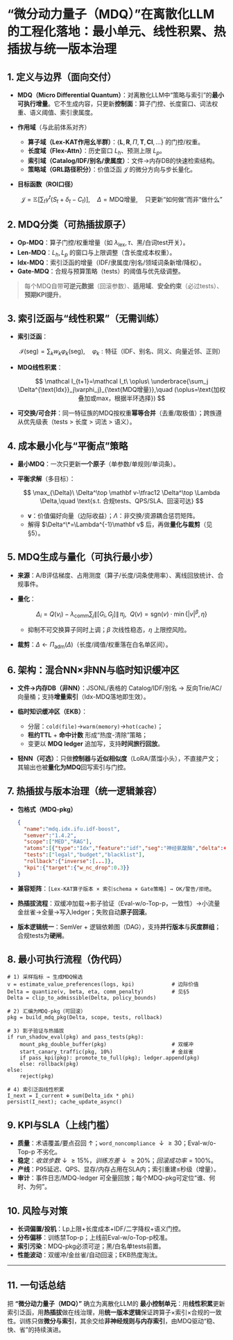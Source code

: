 # “微分动力量子（MDQ）”在离散化LLM的工程化落地：最小单元、线性积累、热插拔与统一版本治理

## 1. 定义与边界（面向交付）

* **MDQ（Micro Differential Quantum）**：对离散化LLM中“策略与索引”的**最小可执行增量**。它不生成内容，只更新**控制面**：算子门控、长度窗口、词法权重、语义阈值、索引隶属度。
* **作用域**（与此前体系对齐）

  * **算子域（Lex-KAT作用幺半群）**：$\{ \mathbf L,\mathbf R,\Pi,\mathbf T,\mathbf{Cl},\dots \}$ 的门控/权重。
  * **长度域（Flex-Attn）**：历史窗口 $L_h$、预测上限 $L_p$。
  * **索引域（Catalog/IDF/别名/隶属度）**：文件→内存DB的快速检索结构。
  * **策略域（GRL路径积分）**：价值泛函 $\mathcal J$ 的微分方向与步长量化。
* **目标函数（ROI口径）**

  $$
  \mathcal J=\mathbb E\!\Big[\sum_t \gamma^t\big(S_t+\delta_t-C_t\big)\Big],\quad 
  \Delta=\text{MDQ增量},\quad \text{只更新“如何做”而非“做什么”}
  $$

## 2. MDQ分类（可热插拔原子）

* **Op-MDQ**：算子门控/权重增量（如 $\lambda_{\text{lex}},\tau$、黑/白词test开关）。
* **Len-MDQ**：$L_h,L_p$ 的窗口与上限调整（含长度成本权重）。
* **Idx-MDQ**：索引泛函的增量（IDF/隶属度/别名/领域词条新增/降权）。
* **Gate-MDQ**：合规与预算策略（tests）的阈值与优先级调整。

> 每个MDQ自带**可逆元数据**（回滚参数）、**适用域**、**安全约束**（必过tests）、**预期KPI提升**。

## 3. 索引泛函与“线性积累”（无需训练）

* **索引泛函**：

  $$
  \mathcal I(\text{seg})=\sum_k w_k\varphi_k(\text{seg}),\quad 
  \varphi_k: \text{特征（IDF、别名、同义、向量近邻、正则）}
  $$
* **MDQ线性积累**：

  $$
  \mathcal I_{t+1}=\mathcal I_t\ \oplus\ \underbrace{\sum_j \Delta^{\text{Idx}}_j\varphi_j}_{\text{MDQ增量}},\quad 
  (\oplus=\text{加权叠加或max，根据半环选择})
  $$
* **可交换/可合并**：同一特征族的MDQ按权重**幂等合并**（去重/取极值）；跨族遵从优先级表（tests > 长度 > 词法 > 语义）。

## 4. 成本最小化与“平衡点”策略

* **最小MDQ**：一次只更新**一个原子**（单参数/单规则/单词条）。
* **平衡求解**（多目标）：

  $$
  \max_{\Delta}\ \Delta^\top \mathbf v-\tfrac12 \Delta^\top \Lambda \Delta,\quad
  \text{s.t. 合规tests、QPS/SLA、回滚可达}
  $$

  * $\mathbf v$：价值偏好向量（边际收益）；$\Lambda$：非交换/资源耦合惩罚矩阵。
  * 解得 $\Delta^\*=\Lambda^{-1}\mathbf v$ 后，再做**量化与裁剪**（见§5）。

## 5. MDQ生成与量化（可执行最小步）

* **来源**：A/B评估梯度、占用测度（算子/长度/词条使用率）、离线回放统计、合规事件。
* **量化**：

  $$
  \Delta_i=Q(v_i)-\lambda_{\text{comm}}\sum_j\|[G_i,G_j]\|\,\pi_j,\ \ 
  Q(v)=\mathrm{sgn}(v)\cdot \min\{|v|^\beta,\eta\}
  $$

  * 抑制不可交换算子同时上调；$\beta$ 次线性稳态，$\eta$ 上限控风险。
* **裁剪**：$\Delta\leftarrow \Pi_{\text{adm}}(\Delta)$（长度/阈值/权重落在白名单区间）。

## 6. 架构：混合NN×非NN与临时知识缓冲区

* **文件→内存DB（非NN）**：JSONL/表格的 Catalog/IDF/别名 → 反向Trie/AC/向量桶；支持**增量索引**（Idx-MDQ落地即生效）。
* **临时知识缓冲区（EKB）**：

  * 分层：`cold(file)`→`warm(memory)`→`hot(cache)`；
  * **租约TTL** + **命中计数** 形成“热度-清除”策略；
  * 变更以 **MDQ ledger** 追加写，支持**时间旅行回放**。
* **轻NN（可选）**：只做**控制器**与**近似相似度**（LoRA/蒸馏小头），不直接产文；其输出也被**量化为MDQ**回写索引与门控。

## 7. 热插拔与版本治理（统一逻辑兼容）

* **包格式（MDQ-pkg）**

  ```json
  {
    "name":"mdq.idx.ifu.idf-boost",
    "semver":"1.4.2",
    "scope":["MED","RAG"],
    "atoms":[{"type":"Idx","feature":"idf","seg":"神经氨酸酶","delta":+0.07}],
    "tests":["legal","budget","blacklist"],
    "rollback":{"inverse":[...]},
    "kpi":{"target":{"w_nc_drop":0.3}}
  }
  ```
* **兼容矩阵**：`[Lex-KAT算子版本 × 索引schema × Gate策略] → OK/警告/拒绝`。
* **热插拔流程**：双缓冲加载→影子验证（Eval-w/o-Top-p，一致性）→小流量金丝雀→全量→写入ledger；失败自动**原子回滚**。
* **版本逻辑统一**：SemVer + 逻辑依赖图（DAG），支持**并行版本**与**灰度群组**；合规tests为**硬闸**。

## 8. 最小可执行流程（伪代码）

```pseudo
# 1) 采样指标 → 生成MDQ候选
v = estimate_value_preferences(logs, kpi)            # 边际价值
Delta = quantize(v, beta, eta, comm_penalty)         # 见§5
Delta = clip_to_admissible(Delta, policy_bounds)

# 2) 汇编为MDQ-pkg（可回滚）
pkg = build_mdq_pkg(Delta, scope, tests, rollback)

# 3) 影子验证与热插拔
if run_shadow_eval(pkg) and pass_tests(pkg):
    mount_pkg_double_buffer(pkg)                     # 双缓冲
    start_canary_traffic(pkg, 10%)                   # 金丝雀
    if pass_kpi(pkg): promote_to_full(pkg); ledger.append(pkg)
    else: rollback(pkg)
else:
    reject(pkg)

# 4) 索引泛函线性积累
I_next = I_current ⊕ sum(Delta_idx * phi)
persist(I_next); cache_update_async()
```

## 9. KPI与SLA（上线门槛）

* **质量**：术语覆盖/要点召回 ↑；$\texttt{word\_noncompliance}$ $↓≥30%$；Eval-w/o-Top-p 不劣化。
* **稳定**：$收敛步数 ↓≥15\%，训练方差 ↓≥20\%；回滚成功率=100\%$。
* **产线**：P95延迟、QPS、显存/内存占用在SLA内；索引重建≤秒级（增量）。
* **审计**：事件日志/MDQ-ledger 可全量回放；每个MDQ-pkg可定位“谁、何时、为何”。

## 10. 风险与对策

* **长词偏置/投机**：Lp上限+长度成本+IDF/二字降权+语义门控。
* **分布偏移**：训练禁Top-p；上线前Eval-w/o-Top-p校准。
* **索引污染**：MDQ-pkg必须可逆；黑/白名单tests前置。
* **性能波动**：双缓冲/金丝雀/自动回滚；EKB热度淘汰。

---

## 11. 一句话总结

把 **“微分动力量子（MDQ）”** 确立为离散化LLM的 **最小控制单元**：用**线性积累**更新索引泛函，用**热插拔**做在线治理，用**统一版本逻辑**保证跨算子×索引×合规的一致性。训练只做**微分与索引**，其余交给**非神经规则与内存索引**，由MDQ驱动“稳、快、省”的持续演进。
